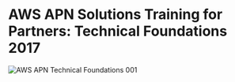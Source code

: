 # AWS APN Solutions Training for Partners: Technical Foundations 2017 

![AWS APN Technical Foundations 001](https://user-images.githubusercontent.com/93165498/144624876-4d2ea892-c28d-4dbb-9bad-9380ad1a50e3.jpg)

